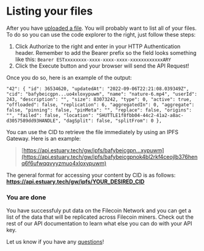 # Listing your files

After you have [uploaded a file](/Tutorial/tutorial-uploading-your-first-file). You will probably want to list all of your files. To do so you can use the code explorer to the right, just follow these steps:

1. Click Authorize to the right and enter in your HTTP Authentication header. Remember to add the Bearer prefix so the field looks something like this: `Bearer ESTxxxxxxxx-xxxx-xxxx-xxxx-xxxxxxxxxxxxARY`
2. Click the Execute button and your browser will send the API Request!

Once you do so, here is an example of the output:

`
 "42": {
  "id": 36534620,
  "updatedAt": "2022-09-06T22:21:08.039349Z",
  "cid": "bafybeicgpn...uo4xloxypuwm",
  "name": "nature-6.mp4",
  "userId": 243,
  "description": "",
  "size": 83073242,
  "type": 0,
  "active": true,
  "offloaded": false,
  "replication": 6,
  "aggregatedIn": 0,
  "aggregate": false,
  "pinning": false,
  "pinMeta": "",
  "replace": false,
  "origins": "",
  "failed": false,
  "location": "SHUTTLE1f8fbb04-44c2-41a2-a8ac-d3057589dd93HANDLE",
  "dagSplit": false,
  "splitFrom": 0
 },
`

You can use the CID to retrieve the file immediately by using an IPFS Gateway. Here is an example:

> [https://api.estuary.tech/gw/ipfs/bafybeicgpn...xypuwm](https://api.estuary.tech/gw/ipfs/bafybeicgpnok4bl2rkf4ceojlb376henq6f6ufwqqvyyzmuo4xloxypuwm)

The general format for accessing your content by CID is as follows: **https://api.estuary.tech/gw/ipfs/YOUR_DESIRED_CID**

### You are done

You have successfuly put data on the Filecoin Network and you can get a list of the data that will be replicated across Filecoin miners. Check out the rest of our API documentation to learn what else you can do with your API key.

Let us know if you have any [questions](/give-feedback)!
